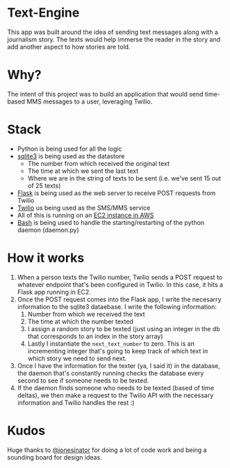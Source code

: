# Text-Engine
This app was built around the idea of sending text messages along with a journalism story. The texts would help immerse the reader in the story and add another aspect to how stories are told.

# Why?
The intent of this project was to build an application that would send time-based MMS messages to a user, leveraging Twilio.

# Stack
* Python is being used for all the logic
* [sqlite3](https://sqlite.org/) is being used as the datastore
  * The number from which received the original text
  * The time at which we sent the last text
  * Where we are in the string of texts to be sent (i.e. we've sent 15 out of 25 texts)
* [Flask](http://flask.pocoo.org/) is being used as the web server to receive POST requests from Twilio
* [Twilio](https://www.twilio.com/) us being used as the SMS/MMS service
* All of this is running on an [EC2 instance in AWS](https://aws.amazon.com/ec2/)
* [Bash](https://www.gnu.org/software/bash/) is being used to handle the starting/restarting of the python daemon (daemon.py)

# How it works
1. When a person texts the Twilio number, Twilio sends a POST request to whatever endpoint that's been configured in Twilio. In this case, it hits a Flask app running in EC2.
2. Once the POST request comes into the Flask app, I write the necesarry information to the sqlite3 dataebase. I write the following information:
    1. Number from which we received the text
    2. The time at which the number texted
    3. I assign a random story to be texted (just using an integer in the db that corresponds to an index in the story array)
    4. Lastly I instantiate the `next_text_number` to zero. This is an incrementing integer that's going to keep track of which text in which story we need to send next.
3. Once I have the information for the texter (ya, I said it) in the database, the daemon that's constantly running checks the database every second to see if someone needs to be texted.
4. If the daemon finds someone who needs to be texted (based of time deltas), we then make a request to the Twilio API with the necessary information and Twilio handles the rest :)

# Kudos
Huge thanks to [@jonesinator](https://github.com/jonesinator) for doing a lot of code work and being a sounding board for design ideas.
